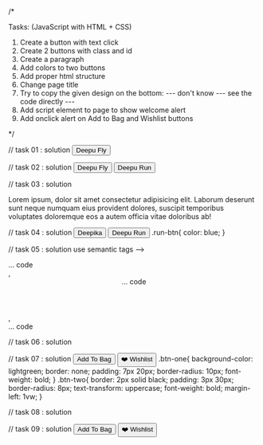 /*

Tasks: (JavaScript with HTML + CSS)

1. Create a button with text click
2. Create 2 buttons with class and id
3. Create a paragraph
4. Add colors to two buttons
5. Add proper html structure
6. Change page title
7. Try to copy the given design on the bottom:
   --- don't know --- see the code directly ---
8. Add script element to page to show welcome alert
9. Add onclick alert on Add to Bag and Wishlist buttons

*/

// task 01 : solution
<button> Deepu Fly </button>


// task 02 : solution
<button id="fly-btn"> Deepu Fly </button>
<button class="run-btn"> Deepu Run </button>


// task 03 : solution
<p>Lorem ipsum, dolor sit amet consectetur adipisicing elit. Laborum deserunt sunt neque numquam eius provident dolores, suscipit temporibus voluptates doloremque eos a autem officia vitae doloribus ab!</p>


// task 04 : solution
<button class="run-btn">Deepika</button>
<button class="run-btn">Deepu Run</button>
.run-btn{
color: blue;
}


// task 05 : solution
use semantic tags --> <main> ... code </main>, <header> ... code </header>, <footer> ... code</footer>


// task 06 : solution
<title>P-03</title>


// task 07 : solution
<button class="btn-one"> Add To Bag</button>
<button class="btn-two"> ❤️ Wishlist </button>
.btn-one{
    background-color: lightgreen;
    border: none;
    padding: 7px 20px;
    border-radius: 10px;
    font-weight: bold;
}
.btn-two{
    border: 2px solid black;
    padding: 3px 30px;
    border-radius: 8px;
    text-transform: uppercase;
    font-weight: bold;
    margin-left: 1vw;
}


// task 08 : solution
<script>
    alert('Love You Deepu')
</script>


// task 09 : solution
<button class="btn-one" onclick="alert('Item added in bag')"> Add To Bag</button>
<button class="btn-two" onclick="alert('Item added to wishlist')"> ❤️ Wishlist </button>
